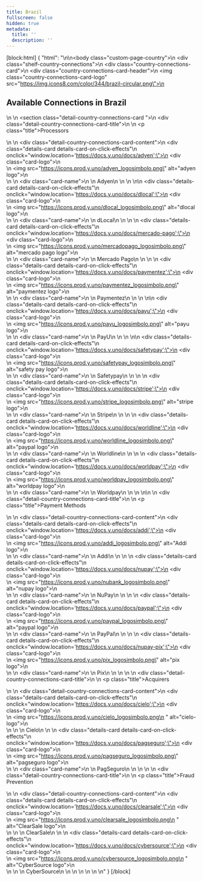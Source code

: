 ```yaml
---
title: Brazil
fullscreen: false
hidden: true
metadata:
  title: ''
  description: ''
---
```

[block:html]
{
  "html": "<style>\n  :root {\n    /* for text */\n    --yuno-purple: #513CE1;\n\n    /* available */\n    --yuno-purple-90: #624fe4;\n    --yuno-purple-80: #7362e7;\n    --yuno-purple-70: #8576ea;\n    --yuno-purple-60: #968aed;\n    --yuno-purple-50: #a89df0;\n    --yuno-purple-40: #b9b1f3;\n    --yuno-purple-30: #cac4f6;\n    --yuno-purple-20: #dcd8f9;\n\n    /* for card shadows */\n    --yuno-purple-10: #edebfc;\n\n    --yuno-white: #ffffff;\n\n    --yuno-black-text: #313131;\n    --yuno-black-background: #222222;\n\n    /* for card background */\n    --yuno-card-background: #F6F7FB;\n  }\n\n  #content-head {\n    display: none !important;\n  }\n\n  .shelf-country-connections {\n    margin: 2rem 0rem;\n  }\n\n  .country-connections-card {\n    border-radius: 10px;\n  }\n\n  .country-connections-card .country-connections-card-header {\n    display: flex;\n    align-items: center;\n  }\n\n  .country-connections-card .country-connections-card-header h2 {\n    margin: 30px 0 0 10px;\n  }\n\n  .country-connections-card .country-connections-card-logo {\n    max-width: 50px;\n    margin: 30px 0 0 30px;\n  }\n\n  .detail-country-connections-card {\n    padding: 0px 30px 30px 30px;\n  }\n\n  .detail-country-connections-card-title .title {\n    margin: 2rem 0 1rem 0;\n    font-weight: 600;\n    font-size: 0.85rem;\n    color: var(--yuno-black-text);\n    border-bottom: 1px solid #BABABA;\n    padding-bottom: 4px !important;\n  }\n\n\n\n  .detail-country-connections-card-content {\n    display: grid;\n    grid-template-columns: repeat(6, 1fr);\n    grid-template-rows: 1fr;\n    column-gap: 7px;\n    row-gap: 7px;\n    align-items: center;\n    font-size: 0.85rem;\n  }\n\n  @media only screen and (max-width: 1100px) {\n    .detail-country-connections-card-content {\n      grid-template-columns: repeat(5, 1fr);\n    }\n  }\n\n  @media only screen and (max-width: 950px) {\n    .detail-country-connections-card-content {\n      grid-template-columns: repeat(4, 1fr);\n    }\n  }\n\n  @media only screen and (max-width: 750px) {\n    .detail-country-connections-card-content {\n      grid-template-columns: repeat(3, 1fr);\n    }\n  }\n\n  @media only screen and (max-width: 650px) {\n    .detail-country-connections-card-content {\n      grid-template-columns: repeat(2, 1fr);\n    }\n  }\n\n  @media only screen and (max-width: 400px) {\n    .detail-country-connections-card-content {\n      grid-template-columns: repeat(1, 1fr);\n    }\n  }\n\n  .details-card {\n    border: 1px solid var(--yuno-purple-50);\n    display: flex;\n    align-items: center;\n    gap: 10px;\n    padding: 0.6rem;\n    border-radius: 7px;\n  }\n\n  .details-card-on-click-effects {\n    cursor: pointer;\n  }\n\n  .details-card-on-click-effects:hover {\n    transform: scale(1.02);\n    box-shadow: 0 5px 5px var(--yuno-purple-10);\n  }\n\n  .details-card .card-logo div {\n    height: 23px;\n    width: 30px;\n    display: flex;\n    flex-direction: column;\n    justify-content: center;\n    align-items: center;\n  }\n\n  .details-card .card-name {\n    grid-area: name;\n    align-self: center;\n  }\n\n  .details-card img {\n    max-height: 23px;\n    max-width: 23px;\n  }\n\n  .details-card .card-title {\n    display: inline-block;\n    ;\n    padding: 0;\n    margin: 0;\n  }\n</style>\n\n<body class=\"custom-page-country\">\n  <div class=\"shelf-country-connections\">\n    <div class=\"country-connections-card\">\n      <div class=\"country-connections-card-header\">\n        <img class=\"country-connections-card-logo\" src=\"https://img.icons8.com/color/344/brazil-circular.png\">\n        <h2>Available Connections in Brazil</h2>\n      </div>\n      <section class=\"detail-country-connections-card \">\n        <div class=\"detail-country-connections-card-title\">\n          <!-- <div class=\"icon sumary-icon\"\n           style=\"background-image: url('https://raw.githubusercontent.com/cassianomoraes/yuno_card_images/09baa05c6ec36a37a0d41c8f6ddd3e5abcf623a2/yuno-icons/webpage.svg')\">\n         </div> -->\n          <p class=\"title\">Processors</p>\n        </div>\n        <div class=\"detail-country-connections-card-content\">\n          <div class=\"details-card details-card-on-click-effects\"\n            onclick=\"window.location='https://docs.y.uno/docs/adyen';\">\n            <div class=\"card-logo\">\n              <div>\n                <img src=\"https://icons.prod.y.uno/adyen_logosimbolo.png\" alt=\"adyen logo\">\n              </div>\n            </div>\n            <div class=\"card-name\">\n              <span class='card-title'>\n                Adyen\n              </span>\n            </div>\n          </div>\n\n          <div class=\"details-card details-card-on-click-effects\"\n            onclick=\"window.location='https://docs.y.uno/docs/dlocal';\">\n            <div class=\"card-logo\">\n              <div>\n                <img src=\"https://icons.prod.y.uno/dlocal_logosimbolo.png\" alt=\"dlocal logo\">\n              </div>\n            </div>\n            <div class=\"card-name\">\n              <span class='card-title'>\n                dLocal\n              </span>\n            </div>\n          </div>\n          <div class=\"details-card details-card-on-click-effects\"\n            onclick=\"window.location='https://docs.y.uno/docs/mercado-pago';\">\n            <div class=\"card-logo\">\n              <div>\n                <img src=\"https://icons.prod.y.uno/mercadopago_logosimbolo.png\" alt=\"mercado pago logo\">\n              </div>\n            </div>\n            <div class=\"card-name\">\n              <span class='card-title'>\n                Mercado Pago\n              </span>\n            </div>\n          </div>\n          <div class=\"details-card details-card-on-click-effects\"\n            onclick=\"window.location='https://docs.y.uno/docs/paymentez';\">\n            <div class=\"card-logo\">\n              <div>\n                <img src=\"https://icons.prod.y.uno/paymentez_logosimbolo.png\" alt=\"paymentez logo\">\n              </div>\n            </div>\n            <div class=\"card-name\">\n              <span class='card-title'>\n                Paymentez\n              </span>\n            </div>\n          </div>\n\n          <div class=\"details-card details-card-on-click-effects\"\n            onclick=\"window.location='https://docs.y.uno/docs/payu';\">\n            <div class=\"card-logo\">\n              <div>\n                <img src=\"https://icons.prod.y.uno/payu_logosimbolo.png\" alt=\"payu logo\">\n              </div>\n            </div>\n            <div class=\"card-name\">\n              <span class='card-title'>\n                PayU\n              </span>\n            </div>\n          </div>\n\n          <div class=\"details-card details-card-on-click-effects\"\n            onclick=\"window.location='https://docs.y.uno/docs/safetypay';\">\n            <div class=\"card-logo\">\n              <div>\n                <img src=\"https://icons.prod.y.uno/safetypay_logosimbolo.png\" alt=\"safety pay logo\">\n              </div>\n            </div>\n            <div class=\"card-name\">\n              <span class='card-title'>\n                Safetypay\n              </span>\n            </div>\n          </div>\n          <div class=\"details-card details-card-on-click-effects\"\n            onclick=\"window.location='https://docs.y.uno/docs/stripe';\">\n            <div class=\"card-logo\">\n              <div>\n                <img src=\"https://icons.prod.y.uno/stripe_logosimbolo.png\" alt=\"stripe logo\">\n              </div>\n            </div>\n            <div class=\"card-name\">\n              <span class='card-title'>\n                Stripe\n              </span>\n            </div>\n          </div>\n          <div class=\"details-card details-card-on-click-effects\"\n            onclick=\"window.location='https://docs.y.uno/docs/worldline';\">\n            <div class=\"card-logo\">\n              <div>\n                <img src=\"https://icons.prod.y.uno/worldline_logosimbolo.png\" alt=\"paypal logo\">\n              </div>\n            </div>\n            <div class=\"card-name\">\n              <span class='card-title'>\n                Worldline\n              </span>\n            </div>\n          </div>\n          <div class=\"details-card details-card-on-click-effects\"\n            onclick=\"window.location='https://docs.y.uno/docs/worldpay';\">\n            <div class=\"card-logo\">\n              <div>\n                <img src=\"https://icons.prod.y.uno/worldpay_logosimbolo.png\" alt=\"worldpay logo\">\n              </div>\n            </div>\n            <div class=\"card-name\">\n              <span class='card-title'>\n                Worldpay\n              </span>\n            </div>\n          </div>\n\n        </div>\n        <div class=\"detail-country-connections-card-title\">\n          <!-- <div class=\"icon sumary-icon\"\n           style=\"background-image: url('https://raw.githubusercontent.com/cassianomoraes/yuno_card_images/4baa08426d27941706d05b5c61e7b2e2dcc5c22b/yuno-icons/development.svg')\">\n         </div> -->\n          <p class=\"title\">Payment Methods</p>\n        </div>\n        <div class=\"detail-country-connections-card-content\">\n          <div class=\"details-card details-card-on-click-effects\"\n            onclick=\"window.location='https://docs.y.uno/docs/addi';\">\n            <div class=\"card-logo\">\n              <div>\n                <img src=\"https://icons.prod.y.uno/addi_logosimbolo.png\" alt=\"Addi logo\">\n              </div>\n            </div>\n            <div class=\"card-name\">\n              <span class='card-title'>\n                Addi\n              </span>\n            </div>\n          </div>\n          <div class=\"details-card details-card-on-click-effects\"\n            onclick=\"window.location='https://docs.y.uno/docs/nupay';\">\n            <div class=\"card-logo\">\n              <div>\n                <img src=\"https://icons.prod.y.uno/nubank_logosimbolo.png\" alt=\"nupay logo\">\n              </div>\n            </div>\n            <div class=\"card-name\">\n              <span class='card-title'>\n                NuPay\n              </span>\n            </div>\n          </div>\n          <div class=\"details-card details-card-on-click-effects\"\n            onclick=\"window.location='https://docs.y.uno/docs/paypal';\">\n            <div class=\"card-logo\">\n              <div>\n                <img src=\"https://icons.prod.y.uno/paypal_logosimbolo.png\" alt=\"paypal logo\">\n              </div>\n            </div>\n            <div class=\"card-name\">\n              <span class='card-title'>\n                PayPal\n              </span>\n            </div>\n          </div>\n          <div class=\"details-card details-card-on-click-effects\"\n            onclick=\"window.location='https://docs.y.uno/docs/nupay-pix';\">\n            <div class=\"card-logo\">\n              <div>\n                <img src=\"https://icons.prod.y.uno/pix_logosimbolo.png\" alt=\"pix logo\">\n              </div>\n            </div>\n            <div class=\"card-name\">\n              <span class='card-title'>\n                Pix\n              </span>\n            </div>\n          </div>\n        </div>\n        <div class=\"detail-country-connections-card-title\">\n          <!-- <div class=\"icon sumary-icon\"\n           style=\"background-image: url('https://raw.githubusercontent.com/cassianomoraes/yuno_card_images/47e683b43964ce49fd31c307ee84b7676bf5ec31/yuno-icons/coronavirus.svg')\">\n         </div> -->\n          <p class=\"title\">Acquirers</p>\n        </div>\n        <div class=\"detail-country-connections-card-content\">\n          <div class=\"details-card details-card-on-click-effects\"\n            onclick=\"window.location='https://docs.y.uno/docs/cielo';\">\n            <div class=\"card-logo\">\n              <div>\n                <img src=\"https://icons.prod.y.uno/cielo_logosimbolo.png\n                       \" alt=\"cielo-logo\">\n              </div>\n            </div>\n            <span class='card-title'>\n              Cielo\n            </span>\n          </div>\n          <div class=\"details-card details-card-on-click-effects\"\n            onclick=\"window.location='https://docs.y.uno/docs/pagseguro';\">\n            <div class=\"card-logo\">\n              <div>\n                <img src=\"https://icons.prod.y.uno/pagseguro_logosimbolo.png\" alt=\"pagseguro logo\">\n              </div>\n            </div>\n            <div class=\"card-name\">\n              <span class='card-title'>\n                PagSeguro\n              </span>\n            </div>\n          </div>\n        </div>\n        <div class=\"detail-country-connections-card-title\">\n          <!-- <div class=\"icon sumary-icon\"\n           style=\"background-image: url('https://raw.githubusercontent.com/cassianomoraes/yuno_card_images/b9c6c343a13b3814cf4f70099fe2a0dfb17b1a16/yuno-icons/money.svg')\">\n         </div> -->\n          <p class=\"title\">Fraud Prevention</p>\n        </div>\n        <div class=\"detail-country-connections-card-content\">\n          <div class=\"details-card details-card-on-click-effects\"\n            onclick=\"window.location='https://docs.y.uno/docs/clearsale';\">\n            <div class=\"card-logo\">\n              <div>\n                <img src=\"https://icons.prod.y.uno/clearsale_logosimbolo.png\n                           \" alt=\"ClearSale logo\">\n              </div>\n            </div>\n            <span class='card-title'>\n              ClearSale\n            </span>\n          </div>\n          <div class=\"details-card details-card-on-click-effects\"\n            onclick=\"window.location='https://docs.y.uno/docs/cybersource';\">\n            <div class=\"card-logo\">\n              <div>\n                <img src=\"https://icons.prod.y.uno/cybersource_logosimbolo.png\n                           \" alt=\"CyberSource logo\">\n              </div>\n            </div>\n            <span class='card-title'>\n              CyberSource\n            </span>\n          </div>\n        </div>\n      </section>\n    </div>\n  </div>\n</body>"
}
[/block]
